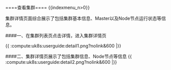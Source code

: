 ====查看集群====
{{indexmenu_n>0}}

集群详情页面综合展示了包括集群基本信息、Master以及Node节点运行状态等信息。

####一、在集群列表页点击详情，进入集群详情页

{{ :compute:uk8s:userguide:detail1.png?nolink&600 |}}

####二、集群详情页展示了包括集群信息、Node节点等信息
{{ :compute:uk8s:userguide:detail2.png?nolink&600 |}}